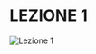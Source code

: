 # LEZIONE 1 #
![Lezione 1](https://github.com/rdgmus/Eclipse-Projects/blob/master/Luxemburg/images/screenshotLezione1.png)

